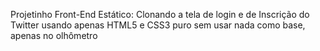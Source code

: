 Projetinho Front-End Estático:
Clonando a tela de login e de Inscrição do Twitter usando apenas HTML5 e CSS3 puro
sem usar nada como base, apenas no olhômetro
